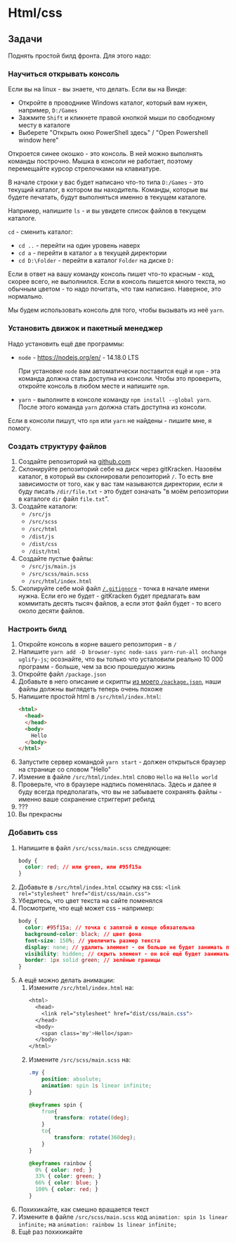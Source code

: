 # Html/css

## Задачи
Поднять простой билд фронта. Для этого надо:

### Научиться открывать консоль

Если вы на linux - вы знаете, что делать. Если вы на Винде:
- Откройте в проводнике Windows каталог, который вам нужен, например, `D:/Games`
- Зажмите `Shift` и кликнете правой кнопкой мыши по свободному месту в каталоге
- Выберете "Открыть окно PowerShell здесь" / "Open Powershell window here"

Откроется синее окошко - это консоль. В ней можно выполнять команды построчно. Мышка в консоли не работает, поэтому перемещайте курсор стрелочками на клавиатуре.

В начале строки у вас будет написано что-то типа `D:/Games` - это текущий каталог, в котором вы находитель. Команды, которые вы будете печатать, будут выполняться именно в текущем каталоге.

Например, напишите `ls` - и вы увидете список файлов в текущем каталоге.

`cd` - сменить каталог:
- `cd ..` - перейти на один уровень наверх
- `cd a` - перейти в каталог `a` в текущей директории
- `cd D:\Folder` - перейти в каталог `Folder` на диске `D:`

Если в ответ на вашу команду консоль пишет что-то красным - код, скорее всего, не выполнился. Если в консоль пишется много текста, но обычным цветом - то надо почитать, что там написано. Наверное, это нормально.

Мы будем использовать консоль для того, чтобы вызывать из неё `yarn`.

### Установить движок и пакетный менеджер

Надо установить ещё две программы:
- `node` - https://nodejs.org/en/ - 14.18.0 LTS
  
  При установке `node` вам автоматически поставится ещё и `npm` - эта команда должна стать доступна из консоли. Чтобы это проверить, откройте консоль в любом месте и напишите `npm`.
- `yarn` - выполните в консоле команду `npm install --global yarn`. После этого команда `yarn` должна стать доступна из консоли.

Если в консоли пишут, что `npm` или `yarn` не найдены - пишите мне, я помогу.

### Создать структуру файлов
1. Создайте репозиторий на [github.com](https://github.com)
1. Склонируйте репозиторий себе на диск через gitKracken. Назовём каталог, в который вы склонировали репозиторий `/`. То есть вне зависимости от того, как у вас там называются директории, если я буду писать `/dir/file.txt` - это будет означать "в моём репозитории в каталоге `dir` файл `file.txt`".
1. Создайте каталоги:
    - `/src/js`
    - `/src/scss`
    - `/src/html`
    - `/dist/js`
    - `/dist/css`
    - `/dist/html`
1. Создайте пустые файлы:
    - `/src/js/main.js`
    - `/src/scss/main.scss`
    - `/src/html/index.html`
1. Скопируйте себе мой файл [`/.gitignore`](.gitignore) - точка в начале имени нужна. Если его не будет - gitKracken будет предлагать вам коммитать десять тысяч файлов, а если этот файл будет - то всего около десяти файлов.

### Настроить билд
1. Откройте консоль в корне вашего репозитория - в `/`
1. Напишите `yarn add -D browser-sync node-sass yarn-run-all onchange uglify-js`; осознайте, что вы только что усталовили реально 10 000 программ - больше, чем за всю прошедшую жизнь
1. Откройте файл `/package.json`
1. Добавьте в него описание и скрипты [из моего `/package.json`](package.json), наши файлы должны выглядеть теперь очень похоже
1. Напишите простой html в `/src/html/index.html`:
    ```html
    <html>
      <head>
      </head>
      <body>
        Hello
      </body>
    </html>
    ```
1. Запустите сервер командой `yarn start` - должен открыться браузер на странице со словом "Hello"
1. Измение в файле `/src/html/index.html` слово `Hello` на `Hello world`
1. Проверьте, что в браузере надпись поменялась. Здесь и далее я буду всегда предполагать, что вы не забываете сохранять файлы - именно ваше сохранение стриггерит ребилд
1. ???
1. Вы прекрасны

### Добавить css
1. Напишите в файл `/src/scss/main.scss` следующее:
    ```css
    body {
      color: red; // или green, или #95f15a
    }
    ```
1. Добавьте в `/src/html/index.html` ссылку на css: `<link rel="stylesheet" href="dist/css/main.css">`
1. Убедитесь, что цвет текста на сайте поменялся
1. Посмотрите, что ещё может css - например:
    ```css
    body {
      color: #95f15a; // точка с запятой в конце обязательна
      background-color: black; // цвет фона
      font-size: 150%; // увеличить размер текста
      display: none; // удалить элемент - он больше не будет занимать пространство
      visibility: hidden; // скрыть элемент - он всё ещё будет занимать пространство
      border: 1px solid green; // зелёные границы
    }
    ```
1. А ещё можно делать анимации:
    1. Измените `/src/html/index.html` на:
        ```css
        <html>
          <head>
            <link rel="stylesheet" href="dist/css/main.css">
          </head>
          <body>
            <span class='my'>Hello</span>
          </body>
        </html>
        ```
    1. Измените `/src/scss/main.scss` на:
        ```css
        .my {
            position: absolute;
            animation: spin 1s linear infinite;
        }

        @keyframes spin {
            from{
                transform: rotate(0deg);
            }
            to{
                transform: rotate(360deg);
            }
        }

        @keyframes rainbow {
          0% { color: red; }
          33% { color: green; }
          66% { color: blue; }
          100% { color: red; }
        }
        ```
1. Похихикайте, как смешно вращается текст
1. Измените в файле `/src/scss/main.scss` код `animation: spin 1s linear infinite;` на `animation: rainbow 1s linear infinite;`
1. Ещё раз похихикайте
